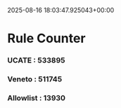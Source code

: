 2025-08-16 18:03:47.925043+00:00
# Rule Counter 
 ### UCATE : 533895

 ### Veneto : 511745

 ### Allowlist : 13930